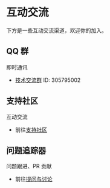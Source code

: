 # 互动交流

下方是一些互动交流渠道，欢迎你的加入。

## QQ 群

即时通讯

- [技术交流群](https://qm.qq.com/cgi-bin/qm/qr?k=JdZJTPzOEsDo3gCR1ENENRXqWPmM-67l&jump_from=webapi&authKey=5EZ6xwqKptmf3U3QMT/IkclubXceZt2JWqkiQbfwXiELv2d4roHTMX32MmBWoi4q) ID: 305795002

## 支持社区

互动交流

- 前往[支持社区](https://github.com/mouyong/vitepress-doc-website/discussions)

## 问题追踪器

问题跟进、PR 贡献

- 前往[提问与讨论](https://github.com/mouyong/vitepress-doc-website/issues)
